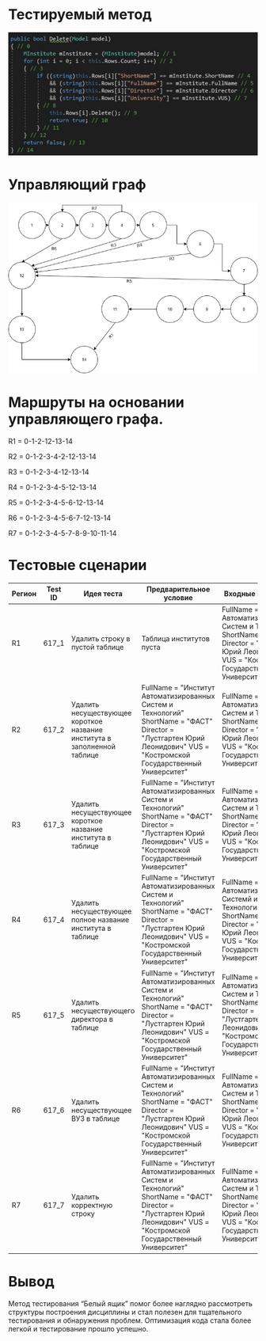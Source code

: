 # Тестируемый метод
![alt text](CODE.PNG "Тестируемый метод")
# Управляющий граф
![alt text](GRAPH.PNG "Тестируемый метод")
# Маршруты на основании управляющего графа.

R1 = 0-1-2-12-13-14

R2 = 0-1-2-3-4-2-12-13-14

R3 = 0-1-2-3-4-12-13-14

R4 = 0-1-2-3-4-5-12-13-14

R5 = 0-1-2-3-4-5-6-12-13-14

R6 = 0-1-2-3-4-5-6-7-12-13-14

R7 = 0-1-2-3-4-5-7-8-9-10-11-14

# Тестовые сценарии
|Регион|Test ID|Идея теста|Предварительное условие|Входные параметры|Ожидаемый результат|
| --- | --- | --- | --- | --- | --- |
|R1|617_1|Удалить строку в пустой таблице| Таблица институтов пуста | FullName = "Институт Автоматизированных Систем и Технологий" ShortName = "ФАСТ" Director = "Лустгартен Юрий Леонидович" VUS = "Костромской Государственный Университет" |false|
|R2|617_2|Удалить несуществующее короткое название института в заполненной таблице| FullName = "Институт Автоматизированных Систем и Технологий" ShortName = "ФАСТ" Director = "Лустгартен Юрий Леонидович" VUS = "Костромской Государственный Университет" | FullName = "Институт Автоматизированных Систем и Технологий" ShortName = "ФАСТЙ" Director = "Лустгартен Юрий Леонидович" VUS = "Костромской Государственный Университет" |false|
|R3|617_3|Удалить несуществующее короткое название института в таблице| FullName = "Институт Автоматизированных Систем и Технологий" ShortName = "ФАСТ" Director = "Лустгартен Юрий Леонидович" VUS = "Костромской Государственный Университет" | FullName = "Институт Автоматизированных Систем и Технологий" ShortName = "ФАСТЙ" Director = "Лустгартен Юрий Леонидович" VUS = "Костромской Государственный Университет" |false|
|R4|617_4|Удалить несуществующее полное название института в  таблице| FullName = "Институт Автоматизированных Систем и Технологий" ShortName = "ФАСТ" Director = "Лустгартен Юрий Леонидович" VUS = "Костромской Государственный Университет" | FullName = "Институтй Автоматизированныхй Системй и Технологийй" ShortName = "ФАСТ" Director = "Лустгартен Юрий Леонидович" VUS = "Костромской Государственный Университет" |false|
|R5|617_5|Удалить несуществующего директора в  таблице|FullName = "Институт Автоматизированных Систем и Технологий" ShortName = "ФАСТ" Director = "Лустгартен Юрий Леонидович" VUS = "Костромской Государственный Университет" | FullName = "Институт Автоматизированных Систем и Технологий" ShortName = "ФАСТ" Director = "Лустгартенй Юрийй Леонидовичй" VUS = "Костромской Государственный Университет" | false|
|R6|617_6|Удалить несуществующее ВУЗ в таблице| FullName = "Институт Автоматизированных Систем и Технологий" ShortName = "ФАСТ" Director = "Лустгартен Юрий Леонидович" VUS = "Костромской Государственный Университет" | FullName = "Институт Автоматизированных Систем и Технологий" ShortName = "ФАСТ" Director = "Лустгартен Юрий Леонидович" VUS = "Костромскойй Государственныйй Университетй" |false| 
|R7|617_7|Удалить корректную строку| FullName = "Институт Автоматизированных Систем и Технологий" ShortName = "ФАСТ" Director = "Лустгартен Юрий Леонидович" VUS = "Костромской Государственный Университет" | FullName = "Институт Автоматизированных Систем и Технологий" ShortName = "ФАСТ" Director = "Лустгартен Юрий Леонидович" VUS = "Костромской Государственный Университет" | true |
# Вывод
Метод тестирования “Белый ящик” помог более наглядно рассмотреть структуры построения дисциплины и стал полезен для тщательного тестирования и обнаружения проблем. 
Оптимизация кода стала более легкой и тестирование прошло успешно.

